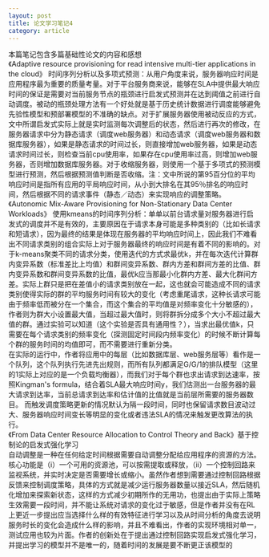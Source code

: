 ```yaml
---
layout: post
title: 论文学习笔记4
category: article
---
```

本篇笔记包含多篇基础性论文的内容和感想<br/>
《Adaptive resource provisioning for read intensive multi-tier applications in the cloud》
时间序列分析以及多项式预测：从用户角度来说，服务器响应时间是应用程序最为重要的质量考量。对于平台服务商来说，能够在SLA中提供最大响应时间的保证是需要对当前服务节点的瓶颈进行启发式预测并在达到阈值之前进行自动调度。被动的瓶颈处理方法有一个好处就是基于历史统计数据进行调度能够避免先验性模型和预部署模型的不准确的缺点。对于扩展服务器使用被动反应的方式，文中所谓启发式实际上就是实时监测每次调整后的状态，然后进行再次的修改，在服务器请求中分为静态请求（调度web服务器）和动态请求（调度web服务器和数据库服务器），如果是静态请求的时间过长，则直接增加web服务器，如果是动态请求时间过长，则检查当前cpu使用率，如果存在cpu使用率过高，则增加web服务器，否则增加数据库服务器。对于收缩服务器，则使用一个基于多项式的预测模型进行预测，然后根据预测值判断是否收缩。注：文中所说的第95百分位的平均响应时间是指所有应用的平局响应时间，从小到大排名在其95％排名的响应时间，然后根据不同的请求事件（静态／动态）来实现响应的调整策略。<br/>
《Autonomic Mix-Aware Provisioning for Non-Stationary Data Center Workloads》
使用kmeans的时间序列分析：单单以前台请求量对服务器进行启发式的调度并不是有效的，主要原因在于请求本身可能是多种类别的（比如长请求和短请求），因为最终的结果是体现在服务器的平均响应时间上，因此我们不难看出不同请求类别的组合实际上对于服务器最终的响应时间是有着不同的影响的。对于k-means聚类不同的请求分类，使用迭代的方式求最优k，并在每次迭代计算群内变异系数（标准差比上均值）和群间变异系数、群内方差和群间方差的比值、群内变异系数和群间变异系数的比值，最优k应当那最小化群内方差、最大化群间方差。实际上群只是把在差值小的请求类别放在一起，这也就会可能造成不同的请求类别使得实际的群的平均服务时间有较大的变化（考虑重尾请求，这种长请求可能由于频率低而被分在一个集合，而这个集合的平均值是对频率变化十分敏感的），作者则为群大小设置最大值，当超过最大值时，则将群拆分成多个大小不超过最大值的群。通过实验可以知道（这个实验是否具有通用性？），当求出最优值k，只需要在每个请求类别的频率变化（探测固定时间段内频率变化）的时候不断计算每个群的服务时间的均值即可，而不需要进行重新分类。<br/>
在实际的运行中，作者将应用中的每层（比如数据库层、web服务层等）看作是一个队列，这个队列执行先进先出规则，而所有队列都满足G/G/1的排队模型（这里的1实际上对应的是一个负载均衡器），而我们对于每个群也求出请求到达速率，按照Kingman's formula，结合着SLA最大响应时间y，我们估测出一台服务器的最大请求到达率，当前总请求到达率和估计值的比值就是当前层所需要的服务器数目。
而触发调度策略更新的情况默认为隔一段时间，同时也保留请求数目波动过大、服务器响应时间变长等明显的变化或者违法SLA的情况来触发更改算法的执行。<br/>
《From Data Center Resource Allocation to Control Theory and Back》基于控制论的启发式强化学习<br/>
自动调整是一种在任何给定时间根据需要自动调整分配给应用程序的资源的方法。核心功能是（i）一个可用的资源池，可以按需提取或释放，（ii）一个控制回路来监视系统，并实时决定是否需要增长或缩小。虽然作者想到需要通过控制回路根据反馈来控制调度策略，具体的方式就是减少运行服务器数量以接近SLA，然后随机化增加来探索新状态，这样的方式减少初期所作的无用功，也提出由于实际上策略生效需要一段时间，并不能让系统对请求的变化过于敏感，但是作者并没有在RL上更近一步提出应当选择什么样的有效特征进行学习以及从时间分析的角度去说明服务时长的变化会造成什么样的影响，并且不难看出，作者的实现环境相对单一，测试应用也较为片面。作者的创新处在于提出通过控制回路实现启发式强化学习，并提出学习的模型并不是唯一的，随着时间的发展是要不断更正该模型的<br/>
